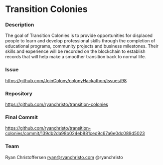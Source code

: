 # Transition Colonies

### Description
The goal of Transition Colonies is to provide opportunities for displaced people to learn and develop professional skills through the completion of educational programs, community projects and business milestones. Their skills and experience will be recorded on the blockchain to establish records that will help make a smoother transition back to normal life.

### Issue

https://github.com/JoinColony/colonyHackathon/issues/98

### Repository

https://github.com/ryanchristo/transition-colonies

### Final Commit

https://github.com/ryanchristo/transition-colonies/commit/139db2da98b024eb881ced9c67a6e0dc089d5023

### Team

Ryan Christoffersen
ryan@ryanchristo.com
@ryanchristo
